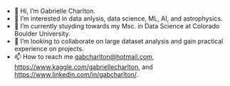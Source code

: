 - 👋 Hi, I’m Gabrielle Charlton.
- 👀 I’m interested in data anlysis, data science, ML, AI, and astrophysics.
- 🌱 I’m currently stuyding towards my Msc. in Data Science at Colorado Boulder University.
- 💞️ I’m looking to collaborate on large dataset analysis and gain practical experience on projects.
- 📫 How to reach me gabcharlton@hotmail.com, https://www.kaggle.com/gabriellecharlton, and https://www.linkedin.com/in/gabcharlton/.

<!---
gabcharlton/gabcharlton is a ✨ special ✨ repository because its `README.md` (this file) appears on your GitHub profile.
You can click the Preview link to take a look at your changes.
--->
